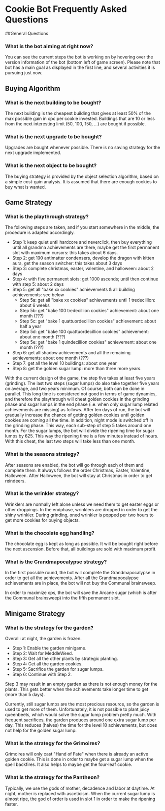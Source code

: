 # Cookie Bot Frequently Asked Questions
##General Questions
### What is the bot aiming at right now?
You can see the current steps the bot is working on by hovering over the version information of the bot (bottom left of game screen). 
Please note that bot has a main goal as displayed in the first line, and several activities it is pursuing just now.

## Buying Algorithm
### What is the next building to be bought?
The next building is the cheapest building that gives at least 50% of the max possible gain in cpc per cookie invested.
Buildings that are 10 or less from the next interesting limit (50, 100, 150, ...) are bought if possible.

### What is the next upgrade to be bought?
Upgrades are bought whenever possible. There is no saving strategy for the next upgrade implemented.

### What is the next object to be bought?
The buying strategy is provided by the object selection algorithm, based on a simple cost-gain analysis. It is assumed that there are enough cookies to buy what is wanted.

## Game Strategy
### What is the playthrough strategy?
The following steps are taken, and if you start somewhere in the middle, the procedure is adapted accordingly.
* Step 1: keep quiet until hardcore and neverclick, then buy everything until all grandma achievements are there, maybe get the first permanent slot with maximum cursors: this takes about 6 days.
* Step 2: get 100 antimatter condensers, develop the dragon with kitten aura, get the season switcher: this takes about 3 days
* Step 3: complete christmas, easter, valentine, and halloween: about 2 days
* Step 4: with five permanent slots: get 1000 ascends; until then continue with step 5: about 2 days
* Step 5: get all "bake xx cookies" achievements & all building achievements: see below
    - Step 5a: get all "bake xx cookies" achievements until 1 tredecillion: about 6 weeks
    - Step 5b: get "bake 100 tredecillion cookies" achievement: about one month (???)
    - Step 5c: get "bake 1 quattuordecillion cookies" achievement: about half a year
    - Step 5d: get "bake 100 quattuordecillion cookies" achievement: about one month (???)
    - Step 5e: get "bake 1 quindecillion cookies" achievement: about one month (???)
* Step 6: get all shadow achievements and all the remaining achievements: about one month (???)
* Step 7: get all the level 10 buildings: about one year
* Step 8: get the golden sugar lump: more than three more years

With the current design of the game, the step five takes at least five years (grinding). The last two steps (sugar lumps) do also take together five years on average, and two years minimum. Of course, both can be done in parallel.
This long time is considered not good in terms of game dynamics, and therefore the playthrough will cheat golden cookies in the grinding phase and sugar lumps in the end phase (i.e. when only sugar lump related achievements are missing) as follows. 
After ten days of run, the bot will gradually increase the chance of getting golden cookies until golden cookies are coming all the time.
In addition, night mode is switched off in the grinding phase. This way, each sub-step of step 5 takes around one month.
For the sugar lumps, the bot will divide the ripening time for sugar lumps by 625. This way the ripening time is a few minutes instead of hours. With this cheat, the last two steps will take less than one month.

### What is the seasons strategy?
After seasons are enabled, the bot will go through each of them and complete them. It always follows the order Christmas, Easter, Valentine, Halloween. After Halloween, the bot will stay at Christmas in order to get reindeers.

### What is the wrinkler strategy?
Wrinklers are normally left alone unless we need them to get easter eggs or other droppings. In the endphase, wrinklers are dropped in order to get the shiny wrinkler. During grinding, oned wrinkler is popped per two hours to get more cookies for buying objects.

### What is the chocolate egg handling?
The chocolate egg is kept as long as possible. It will be bought right before the next ascension. Before that, all buildings are sold with maximum profit.

### What is the Grandmapocalypse strategy?
In the first possible round, the bot will complete the Grandmapocalypse in order to get all the achievements.
After all the Grandmapocalypse achievements are in place, the bot will not buy the Communal brainsweep.

In order to maximize cps, the bot will save the Arcane sugar (which is after the Communal brainsweep) into the fifth permanent slot.

## Minigame Strategy
### What is the strategy for the garden?
Overall: at night, the garden is frozen.
* Step 1: Enable the garden minigame.
* Step 2: Wait for MeddleWeed.
* Step 3: Get all the other plants by strategic planting.
* Step 4: Get all the garden cookies.
* Step 5: Sacrifice the garden for sugar lumps.
* Step 6: Continue with Step 2.

Step 3 may result in an empty garden as there is not enough money for the plants. This gets better when the achievements take longer time to get (more than 5 days).

Currently, still sugar lumps are the most precious resource, so the garden is used to get more of them. Unfortunately, it is not possible to plant juicy queenbeets, which would solve the sugar lump problem pretty much. With frequent sacrifices, the garden produces around one extra sugar lump per day. This reduces (halves) the time for the level 10 achievements, but does not help for the golden sugar lump.

### What is the strategy for the Grimoires?
Grimoires will only cast "Hand of Fate" when there is already an active golden cookie. This is done in order to maybe get a sugar lump when the spell backfires. It also helps to maybe get the four-leaf cookie.

### What is the strategy for the Pantheon?
Typically, we use the gods of mother, decadence and labor at daytime.
At night, mother is replaced with asceticism. When the current sugar lump is almost ripe, the god of order is used in slot 1 in order to make the ripening faster.
